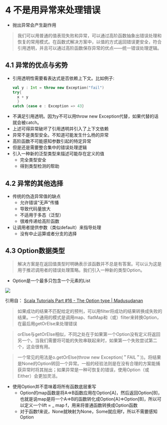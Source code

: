 # 4 不是用异常来处理错误

- 抛出异常会产生副作用
> 我们可以用普通的值表现失败和异常，可以通过高阶函数抽象出错误处理和恢复的常用模式。在函数式解决方案中，以值的方式返回错误更安全，符合引用透明，并且可以通过高阶函数保存异常的优点——统一错误处理逻辑。

## 4.1 异常的优点与劣势
- 引用透明性需要看表达式是否依赖上下文。比如例子:
  ```scala
  val y : Int = throw new Exception("fail")
  try{
    x + y
    }
  catch {case e : Exception => 43}
  ```
- 不满足引用透明。因为y不可以用throw new Exception代替，如果代替的话就会被catch。
- 上述可得异常破坏了引用透明并引入了上下文依赖
- 异常不是类型安全。不知道可能发生什么杨的异常
- 高阶函数不可能感知参数引起的特定异常
- 但是还是需要整合集中的错误处理逻辑
- 引入一种新的泛型类型来描述可能存在定义的值
  - 完全类型安全
  - 得到类型检测的帮助

## 4.2 异常的其他选择
- 传统的伪造异常值的缺点
  - 允许错误“无声”传播
  - 导致代码量放大
  - 不适用于多态（泛型）
  - 很难传递给高阶函数
- 让调用者提供参数（类似default）来指导处理
  - 没有中止运算或者分支的选择

## 4.3 Option数据类型
> 解决方案是在返回值类型时明确表示该函数并不总是有答案。可以认为这是用于推迟调用者的错误处理策略。我们引入一种新的类型Option。

- Option是一个最多只包含一个元素的List

<img src="https://madusudanan.com/images/scala-option.png">

引用自：
[Scala Tutorials Part #16 - The Option type | Madusudanan](https://madusudanan.com/blog/scala-tutorials-part-16-the-option-type/)

> 如果成功的结果不匹配给定的预判，可以用filter将成功的结果转换成失败的结果。一个通用的模式是调用map、flatMap和（或）filter来转换Option，在最后用getOrElse来处理错误

> orElse与getOrElse相似，不同之处在于如果第一个Option没有定义将返回另一个。当我们需要将可能的失败串联起来时，如果第一个失败尝试第二个，这会很有用。

> 一个常见的用法是o.getOrElse(throw new Exception(＂FAIL＂))。将结果是None的Option转回一个异常。一般的经验法则是在没有合理的方案能捕获异常时将其抛出；如果异常是一种可恢复的错误，使用Option（或Either）会更加灵活。

- 使用Option并不意味着将所有函数底层重写
  - Option的map函数是将A=>B函数应用在Option[A]，然后返回Option[B]，也就是说map是将一个A=>B的函数转化成Option[A]=>Option[B]，所以可以定义一个lift = _ map f，用来将普通函数转换成Option函数
  - 对于函数f来说，None就映射为None，Some就应用f，所以不需要感知Option


